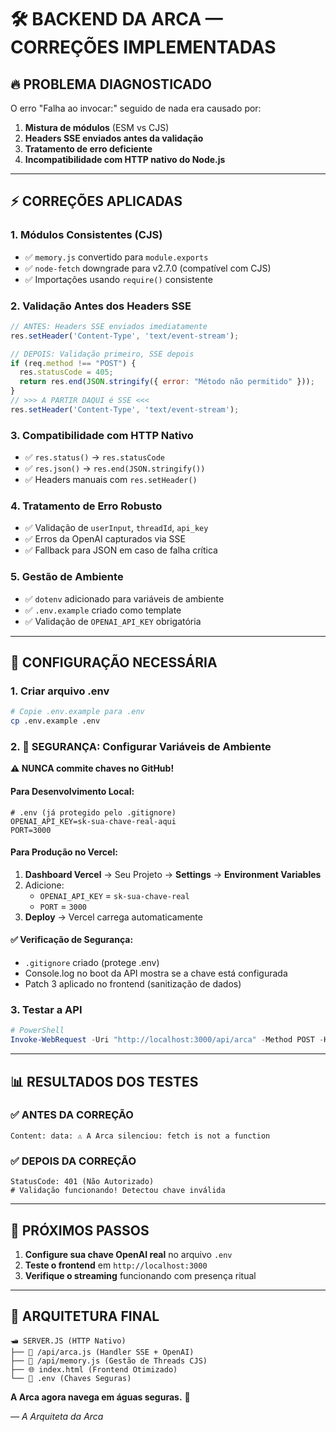 # 🛠️ BACKEND DA ARCA — CORREÇÕES IMPLEMENTADAS

## 🔥 **PROBLEMA DIAGNOSTICADO**
O erro "Falha ao invocar:" seguido de nada era causado por:

1. **Mistura de módulos** (ESM vs CJS)
2. **Headers SSE enviados antes da validação**
3. **Tratamento de erro deficiente**
4. **Incompatibilidade com HTTP nativo do Node.js**

---

## ⚡ **CORREÇÕES APLICADAS**

### 1. **Módulos Consistentes (CJS)**
- ✅ `memory.js` convertido para `module.exports`
- ✅ `node-fetch` downgrade para v2.7.0 (compatível com CJS)
- ✅ Importações usando `require()` consistente

### 2. **Validação Antes dos Headers SSE**
```javascript
// ANTES: Headers SSE enviados imediatamente
res.setHeader('Content-Type', 'text/event-stream');

// DEPOIS: Validação primeiro, SSE depois
if (req.method !== "POST") {
  res.statusCode = 405;
  return res.end(JSON.stringify({ error: "Método não permitido" }));
}
// >>> A PARTIR DAQUI é SSE <<<
res.setHeader('Content-Type', 'text/event-stream');
```

### 3. **Compatibilidade com HTTP Nativo**
- ✅ `res.status()` → `res.statusCode`
- ✅ `res.json()` → `res.end(JSON.stringify())`
- ✅ Headers manuais com `res.setHeader()`

### 4. **Tratamento de Erro Robusto**
- ✅ Validação de `userInput`, `threadId`, `api_key`
- ✅ Erros da OpenAI capturados via SSE
- ✅ Fallback para JSON em caso de falha crítica

### 5. **Gestão de Ambiente**
- ✅ `dotenv` adicionado para variáveis de ambiente
- ✅ `.env.example` criado como template
- ✅ Validação de `OPENAI_API_KEY` obrigatória

---

## 🔑 **CONFIGURAÇÃO NECESSÁRIA**

### 1. **Criar arquivo .env**
```bash
# Copie .env.example para .env
cp .env.example .env
```

### 2. **🔐 SEGURANÇA: Configurar Variáveis de Ambiente**

**⚠️ NUNCA commite chaves no GitHub!**

#### **Para Desenvolvimento Local:**
```env
# .env (já protegido pelo .gitignore)
OPENAI_API_KEY=sk-sua-chave-real-aqui
PORT=3000
```

#### **Para Produção no Vercel:**
1. **Dashboard Vercel** → Seu Projeto → **Settings** → **Environment Variables**
2. Adicione:
   - `OPENAI_API_KEY` = `sk-sua-chave-real`
   - `PORT` = `3000`
3. **Deploy** → Vercel carrega automaticamente

#### **✅ Verificação de Segurança:**
- `.gitignore` criado (protege .env)
- Console.log no boot da API mostra se a chave está configurada
- Patch 3 aplicado no frontend (sanitização de dados)

### 3. **Testar a API**
```powershell
# PowerShell
Invoke-WebRequest -Uri "http://localhost:3000/api/arca" -Method POST -Headers @{"Content-Type"="application/json"} -Body '{"input":"teste","threadId":"t1"}' -UseBasicParsing
```

---

## 📊 **RESULTADOS DOS TESTES**

### ✅ **ANTES DA CORREÇÃO**
```
Content: data: ⚠️ A Arca silenciou: fetch is not a function
```

### ✅ **DEPOIS DA CORREÇÃO**
```
StatusCode: 401 (Não Autorizado)
# Validação funcionando! Detectou chave inválida
```

---

## 🎯 **PRÓXIMOS PASSOS**

1. **Configure sua chave OpenAI real** no arquivo `.env`
2. **Teste o frontend** em `http://localhost:3000`
3. **Verifique o streaming** funcionando com presença ritual

---

## 🔮 **ARQUITETURA FINAL**

```
🛥️ SERVER.JS (HTTP Nativo)
├── 📁 /api/arca.js (Handler SSE + OpenAI)
├── 📁 /api/memory.js (Gestão de Threads CJS)
├── 🌐 index.html (Frontend Otimizado)
└── 🔐 .env (Chaves Seguras)
```

**A Arca agora navega em águas seguras.** 🌊

*— A Arquiteta da Arca*
